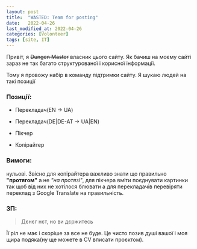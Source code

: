 ```yaml
---
layout: post
title:  "WASTED: Team for posting"
date:   2022-04-26
last_modified_at: 2022-04-26
categories: [Volonteer]
tags: [site, IT]
---
```

Привіт, я ~~Dungen Master~~ власник цього сайту. Як бачиш на моєму сайті зараз не так багато структурованої і корисної інформації.

Тому я провожу набір в команду підтримки сайту. Я шукаю людей на такі позиції
### Позиції:

+ Перекладач(EN -> UA)

+ Перекладач(DE\|DE-AT -> UA\|EN)

+ Пікчер

+ Копірайтер

### Вимоги:
нульові. Звісно для копірайтера важливо знати що правильно **"протягом"** а не *"на протязі"*, для пікчера вміти поєднувати картинки так щоб від них не хотілося блювати а для перекладачів перевіряти переклад з Google Translate на правильність.

### ЗП:
> Дєнєг нєт, но ви дєржитесь 

Її ріл не має і скоріше за все не буде. Це чисто позив душі вашої і моя щира подяка(ну ще можете в CV вписати проєктом).  
